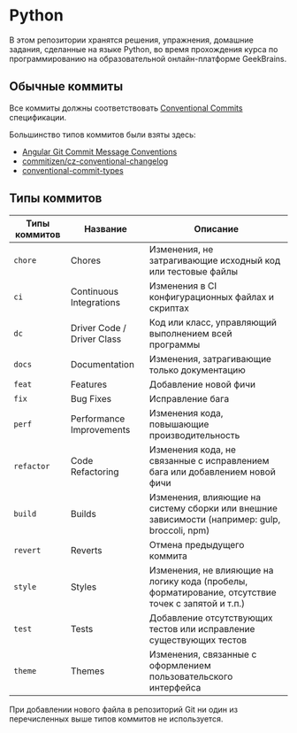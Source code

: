 # Python

В этом репозитории хранятся решения, упражнения, домашние задания, сделанные на языке Python, во время прохождения курса по программированию на образовательной онлайн-платформе GeekBrains.

## Обычные коммиты

Все коммиты должны соответствовать [Conventional Commits](https://www.conventionalcommits.org/en/v1.0.0/) спецификации.

Большинство типов коммитов были взяты здесь:
* [Angular Git Commit Message Conventions](https://github.com/angular/angular/blob/master/CONTRIBUTING.md#type)
* [commitizen/cz-conventional-changelog](https://github.com/commitizen/cz-conventional-changelog)
* [conventional-commit-types](https://github.com/commitizen/conventional-commit-types)

## Типы коммитов

| Типы коммитов | Название                  | Описание                                                                                                    |
| ------------- | --------------------------| ----------------------------------------------------------------------------------------------------------- |
| `chore`       | Chores                    | Изменения, не затрагивающие исходный код или тестовые файлы                                                 |
| `ci`          | Continuous Integrations   | Изменения в CI конфигурационных файлах и скриптах                                                           |
| `dc`          | Driver Code / Driver Class| Код или класс, управляющий выполнением всей программы                                                       |
| `docs`        | Documentation             | Изменения, затрагивающие только документацию                                                                |
| `feat`        | Features                  | Добавление новой фичи                                                                                       |
| `fix`         | Bug Fixes                 | Исправление бага                                                                                            |
| `perf`        | Performance Improvements  | Изменения кода, повышающие производительность                                                               |
| `refactor`    | Code Refactoring          | Изменения кода, не связанные с исправлением бага или добавлением новой фичи                                 |
| `build`       | Builds                    | Изменения, влияющие на систему сборки или внешние зависимости (например: gulp, broccoli, npm)               |
| `revert`      | Reverts                   | Отмена предыдущего коммита                                                                                  |
| `style`       | Styles                    | Изменения, не влияющие на логику кода (пробелы, форматирование, отсутствие точек с запятой и т.п.)          |
| `test`        | Tests                     | Добавление отсутствующих тестов или исправление существующих тестов                                         |
| `theme`       | Themes                    | Изменения, связанные с оформлением пользовательского интерфейса                                             |

При добавлении нового файла в репозиторий Git ни один из перечисленных выше типов коммитов не используется.
